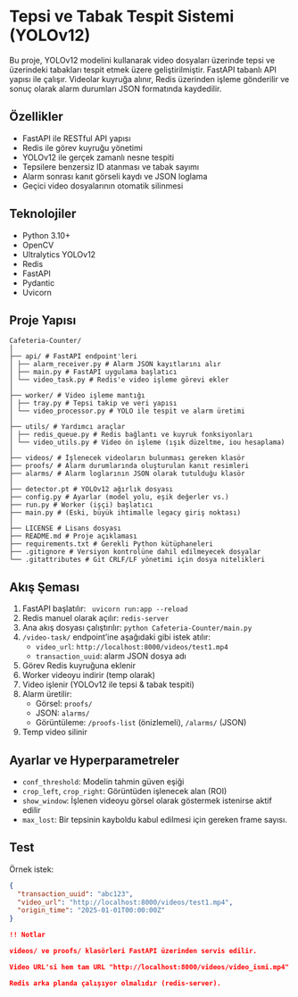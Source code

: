 # Tepsi ve Tabak Tespit Sistemi (YOLOv12)

Bu proje, YOLOv12 modelini kullanarak video dosyaları üzerinde tepsi ve üzerindeki tabakları tespit etmek üzere geliştirilmiştir. FastAPI tabanlı API yapısı ile çalışır. Videolar kuyruğa alınır, Redis üzerinden işleme gönderilir ve sonuç olarak alarm durumları JSON formatında kaydedilir.

## Özellikler

- FastAPI ile RESTful API yapısı
- Redis ile görev kuyruğu yönetimi
- YOLOv12 ile gerçek zamanlı nesne tespiti
- Tepsilere benzersiz ID atanması ve tabak sayımı
- Alarm sonrası kanıt görseli kaydı ve JSON loglama
- Geçici video dosyalarının otomatik silinmesi

## Teknolojiler

- Python 3.10+
- OpenCV
- Ultralytics YOLOv12
- Redis
- FastAPI
- Pydantic
- Uvicorn

## Proje Yapısı
```
Cafeteria-Counter/
│
├── api/ # FastAPI endpoint'leri
│ ├── alarm_receiver.py # Alarm JSON kayıtlarını alır
│ ├── main.py # FastAPI uygulama başlatıcı
│ └── video_task.py # Redis'e video işleme görevi ekler
│
├── worker/ # Video işleme mantığı
│ ├── tray.py # Tepsi takip ve veri yapısı
│ └── video_processor.py # YOLO ile tespit ve alarm üretimi
│
├── utils/ # Yardımcı araçlar
│ ├── redis_queue.py # Redis bağlantı ve kuyruk fonksiyonları
│ └── video_utils.py # Video ön işleme (ışık düzeltme, iou hesaplama)
│
├── videos/ # İşlenecek videoların bulunması gereken klasör
├── proofs/ # Alarm durumlarında oluşturulan kanıt resimleri
├── alarms/ # Alarm loglarının JSON olarak tutulduğu klasör
│
├── detector.pt # YOLOv12 ağırlık dosyası
├── config.py # Ayarlar (model yolu, eşik değerler vs.)
├── run.py # Worker (işçi) başlatıcı
├── main.py # (Eski, büyük ihtimalle legacy giriş noktası)
│
├── LICENSE # Lisans dosyası
├── README.md # Proje açıklaması
├── requirements.txt # Gerekli Python kütüphaneleri
├── .gitignore # Versiyon kontrolüne dahil edilmeyecek dosyalar
└── .gitattributes # Git CRLF/LF yönetimi için dosya nitelikleri
```

## Akış Şeması

1. FastAPI başlatılır: ` uvicorn run:app --reload`
2. Redis manuel olarak açılır: `redis-server`
3. Ana akış dosyası çalıştırılır: `python Cafeteria-Counter/main.py`
4. `/video-task/` endpoint’ine aşağıdaki gibi istek atılır:
   - `video_url`: `http://localhost:8000/videos/test1.mp4`
   - `transaction_uuid`: alarm JSON dosya adı
5. Görev Redis kuyruğuna eklenir
6. Worker videoyu indirir (temp olarak)
7. Video işlenir (YOLOv12 ile tepsi & tabak tespiti)
8. Alarm üretilir:
   - Görsel: `proofs/`
   - JSON: `alarms/`
   - Görüntüleme: `/proofs-list` (önizlemeli), `/alarms/` (JSON)
9. Temp video silinir
    
## Ayarlar ve Hyperparametreler

- `conf_threshold`: Modelin tahmin güven eşiği
- `crop_left`, `crop_right`: Görüntüden işlenecek alan (ROI)
- `show_window`: İşlenen videoyu görsel olarak göstermek istenirse aktif edilir
- `max_lost`: Bir tepsinin kayboldu kabul edilmesi için gereken frame sayısı.

## Test 

Örnek istek:
```json
{
  "transaction_uuid": "abc123",
  "video_url": "http://localhost:8000/videos/test1.mp4",
  "origin_time": "2025-01-01T00:00:00Z"
}

!! Notlar

videos/ ve proofs/ klasörleri FastAPI üzerinden servis edilir.

Video URL'si hem tam URL "http://localhost:8000/videos/video_ismi.mp4" olarak gönderilmelidir.

Redis arka planda çalışıyor olmalıdır (redis-server).